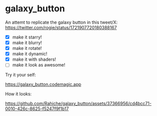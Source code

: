# galaxy_button
 
An attemt to replicate the galaxy button in this tweet/X: https://twitter.com/rogie/status/1721907720180388167

- [x] make it starry!
- [x] make it blurry!
- [x] make it rotate!
- [x] make it dynamic!
- [x] make it with shaders!
- [ ] make it look as awesome!

Try it your self:

https://galaxy_button.codemagic.app


How it looks:

https://github.com/Rahiche/galaxy_button/assets/37366956/cd4bcc71-0010-426c-8625-f5247f9f1b17



